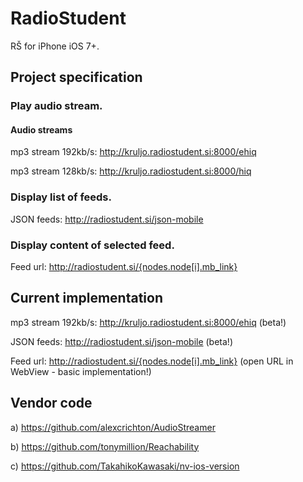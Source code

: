 RadioStudent
============

RŠ for iPhone iOS 7+.


## Project specification

### Play audio stream.

#### Audio streams

mp3 stream 192kb/s: http://kruljo.radiostudent.si:8000/ehiq

mp3 stream 128kb/s: http://kruljo.radiostudent.si:8000/hiq


### Display list of feeds.

JSON feeds: http://radiostudent.si/json-mobile


### Display content of selected feed.

Feed url: http://radiostudent.si/{nodes.node[i].mb_link}



## Current implementation

mp3 stream 192kb/s: http://kruljo.radiostudent.si:8000/ehiq (beta!)

JSON feeds: http://radiostudent.si/json-mobile (beta!)

Feed url: http://radiostudent.si/{nodes.node[i].mb_link} (open URL in WebView - basic implementation!)





## Vendor code

a) https://github.com/alexcrichton/AudioStreamer

b) https://github.com/tonymillion/Reachability

c) https://github.com/TakahikoKawasaki/nv-ios-version
